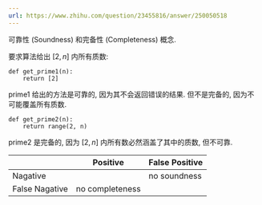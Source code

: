 ```yaml
---
url: https://www.zhihu.com/question/23455816/answer/250050518
---
```


可靠性 (Soundness) 和完备性 (Completeness) 概念.

要求算法给出 $[2,n]$ 内所有质数:

```
def get_prime1(n):
	return [2]
```

prime1 给出的方法是可靠的, 因为其不会返回错误的结果. 但不是完备的, 因为不可能覆盖所有质数.

```
def get_prime2(n):
	return range(2, n)
```

prime2 是完备的, 因为 $[2,n]$ 内所有数必然涵盖了其中的质数, 但不可靠.

|          | Positive | False Positive |
| -------- | -------- | -------------- |
| Nagative |          |    no soundness            |
| False Nagative         |  no completeness        |                |

